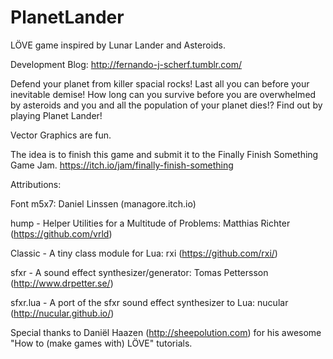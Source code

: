 # PlanetLander
LÖVE game inspired by Lunar Lander and Asteroids.

Development Blog: http://fernando-j-scherf.tumblr.com/

Defend your planet from killer spacial rocks!
Last all you can before your inevitable demise!
How long can you survive before you are overwhelmed by asteroids and you and all the population of your planet dies!?
Find out by playing Planet Lander!

Vector Graphics are fun.

The idea is to finish this game and submit it to the Finally Finish Something Game Jam.
https://itch.io/jam/finally-finish-something

Attributions:

Font m5x7: Daniel Linssen (managore.itch.io)

hump - Helper Utilities for a Multitude of Problems: Matthias Richter (https://github.com/vrld)

Classic - A tiny class module for Lua: rxi (https://github.com/rxi/)

sfxr - A sound effect synthesizer/generator: Tomas Pettersson (http://www.drpetter.se/)

sfxr.lua - A port of the sfxr sound effect synthesizer to Lua: nucular (http://nucular.github.io/)

Special thanks to Daniël Haazen (http://sheepolution.com) for his awesome "How to (make games with) LÖVE" tutorials.